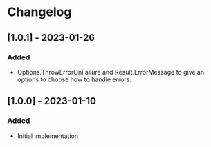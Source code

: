 # Changelog

## [1.0.1] - 2023-01-26
### Added
- Options.ThrowErrorOnFailure and Result.ErrorMessage to give an options to choose how to handle errors.

## [1.0.0] - 2023-01-10
### Added
- Initial implementation